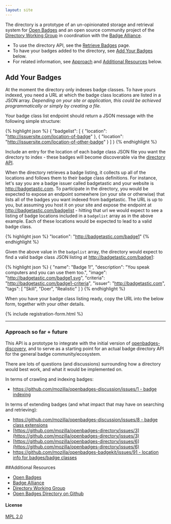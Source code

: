 ```yaml
---
layout: site
---
```


The directory is a prototype of an un-opinionated storage and retrieval system for <a href="http://openbadges.org" target="_blank">Open Badges</a> and an open source community project of the <a href="http://wiki.badgealliance.org/index.php/Directory_Working_Group" target="_blank">Directory Working Group</a> in coordination with the <a href="http://badgealliance.org/" target="_blank">Badge Alliance</a>. 

* To use the directory API, see the [Retrieve Badges](directory-api) page.
* To have your badges added to the directory, see [Add Your Badges](#addbadges) below.
* For related information, see [Approach](#approach) and [Additional Resources](#resources) below.

<a name="addbadges" /></a>
## Add Your Badges

At the moment the directory only indexes badge classes. To have yours indexed, you need a URL at which the badge class locations are listed in a JSON array. _Depending on your site or application, this could be achieved programmatically or simply by creating a file._ 

Your badge class list endpoint should return a JSON message with the following simple structure:

{% highlight json %}
{
    "badgelist": [
    {
        "location": "http://issuersite.com/location-of-badge"
    }, {
        "location": "http://issuersite.com/location-of-other-badge"
    }
    ]
}
{% endhighlight %}

Include an entry for the location of each badge class JSON file you want the directory to index - these badges will become discoverable via the [directory API](directory-api).

When the directory retrieves a badge listing, it collects up all of the locations and follows them to their badge class definitions. For instance, let's say you are a badge issuer called badgetastic and your website is http://badgetastic.com. To participate in the directory, you would be expected to expose an endpoint somewhere (on your site or otherwise) that lists all of the badges you want indexed from badgetastic. The URL is up to you, but assuming you host it on your site and expose the endpoint at http://badgetastic.com/badgelist - hitting that url we would expect to see a listing of badge locations included in a `badgelist` array as in the above example. Each of these locations would be expected to lead to a valid badge class.

{% highlight json %}
"location": "http://badgetastic.com/badge1"
{% endhighlight %}
 
Given the above value in the `badgelist` array, the directory would expect to find a valid badge class JSON listing at http://badgetastic.com/badge1:

{% highlight json %}
{
    "name": "Badge 1!",
    "description": "You speak computers and you can use them too.",
    "image": "http://badgetastic.com/badge1.svg",
    "criteria": "http://badgetastic.com/badge1-criteria",
    "issuer": "http://badgetastic.com",
    "tags": [
        "Skill",
        "Doer",
        "Realistic"
        ]
}
{% endhighlight %}

When you have your badge class listing ready, copy the URL into the below form, together with your other details.

{% include registration-form.html %}

---------------------------------------

<a name="approach" /></a>
### Approach so far + future

This API is a prototype to integrate with the initial version of [openbadges-discovery](https://github.com/mozilla/openbadges-discovery),
and to serve as a starting point for an actual badge directory API for the general badge community/ecosystem.

There are lots of questions (and discussions) surrounding how a directory would best work, and what it would be implemented on.

In terms of crawling and indexing badges:
* [https://github.com/mozilla/openbadges-discussion/issues/1 - badge indexing](https://github.com/mozilla/openbadges-discussion/issues/1)

In terms of extending badges (and what impact that may have on searching and retrieving):
* [https://github.com/mozilla/openbadges-discussion/issues/8 - badge class extensions](https://github.com/mozilla/openbadges-discussion/issues/8 )
* [https://github.com/mozilla/openbadges-directory/issues/3](https://github.com/mozilla/openbadges-directory/issues/3)
* [https://github.com/mozilla/openbadges-directory/issues/6](https://github.com/mozilla/openbadges-directory/issues/6)
* [https://github.com/mozilla/openbadges-badgekit/issues/91  - location info for badges/badge classes](https://github.com/mozilla/openbadges-badgekit/issues/91)


<a name="resources" /></a>
##Additional Resources

* [Open Badges](http://openbadges.org)
* [Badge Alliance](http://badgealliance.org/)
* [Directory Working Group](http://wiki.badgealliance.org/index.php/Directory_Working_Group)
* [Open Badges Directory on Github](https://github.com/mozilla/openbadges-directory)

#### License

[MPL 2.0](http://www.mozilla.org/MPL/2.0/)

